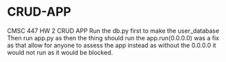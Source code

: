 # CRUD-APP
CMSC 447 HW 2 CRUD APP
Run the db.py first to make the user_database 
Then run app.py as then the thing should run
the app.run(0.0.0.0) was a fix as that allow for anyone to assess the app instead as without the 0.0.0.0 it would not run as it would be blocked.
